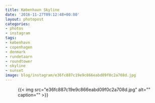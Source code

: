 ```yaml
---
title: København Skyline
date: '2016-11-27T09:12:48+00:00'
layout: photopost
categories:
- photos
- instagram
tags:
- københavn
- copenhagen
- denmark
- rundetaarn
- roundtower
- skyline
- sunset
image: blog/instagram/e36fc887c19e9c866eabd09f0c2a708d.jpg
---
```


<figure class="photo photo--square">
  {{< img src="e36fc887c19e9c866eabd09f0c2a708d.jpg" alt="" caption="" >}}

</figure>



